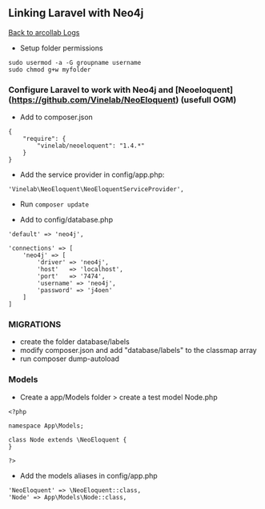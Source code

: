 ## Linking Laravel with Neo4j

[Back to arcollab Logs](/README.md)

* Setup folder permissions
```
sudo usermod -a -G groupname username
sudo chmod g+w myfolder
```

### Configure Laravel to work with Neo4j and [Neoeloquent] (https://github.com/Vinelab/NeoEloquent) (usefull OGM)

* Add to composer.json

```
{
    "require": {
        "vinelab/neoeloquent": "1.4.*"
    }
}
```

* Add the service provider in config/app.php:

`'Vinelab\NeoEloquent\NeoEloquentServiceProvider',`

* Run `composer update` 

* Add to config/database.php

```
'default' => 'neo4j',

'connections' => [
    'neo4j' => [
        'driver' => 'neo4j',
        'host'   => 'localhost',
        'port'   => '7474',
        'username' => 'neo4j',
        'password' => 'j4oen'
    ]
]
```

### MIGRATIONS

* create the folder database/labels
* modify composer.json and add "database/labels" to the classmap array
* run composer dump-autoload

### Models

* Create a app/Models folder > create a test model Node.php

```
<?php

namespace App\Models;

class Node extends \NeoEloquent {
}

?>
```

* Add the models aliases in config/app.php

```
'NeoEloquent' => \NeoEloquent::class,
'Node' => App\Models\Node::class,
```
